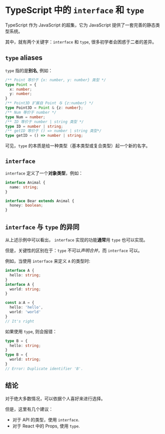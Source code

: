 # TypeScript 中的 `interface` 和 `type`

TypeScript 作为 JavaScript 的超集，它为 JavaScript 提供了一套完善的静态类型系统。

其中，就有两个关键字：`interface` 和 `type`, 很多初学者会困惑于二者的差异。

## `type` aliases

`type` 指的是**别名**, 例如：

```typescript
/** Point 等价于 {x: number, y: number} 类型 */
type Point = {
  x: number;
  y: number;
}
/** Point3D 扩展自 Point 与 {z:number} */
type Point3D = Point & {z: number};
/** Num 等价于 number */
type Num = number;
/** ID 等价于 number | string 类型 */
type ID = number | string;
/** getID 等价于 () => number | string 类型*/
type getID = () => number | string;
```

可见，`type` 的本质是给一种类型（基本类型或复合类型）起一个新的名字。

## `interface`

`interface` 定义了一个**对象类型**，例如：

```typescript
interface Animal {
  name: string;
}

interface Bear extends Animal {
  honey: boolean;
}
```

## `interface` 与 `type` 的异同

从上述示例中可以看出， `interface` 实现的功能**通常**用 `type` 也可以实现。

但是，关键性的区别在于：`type` 不可以*声明合并*，而 `interface` 可以。

例如，当使用 `interface` 来定义 `A` 的类型时:

```typescript
interface A {
  hello: string;
}
interface A {
  world: string;
}

const a:A = {
  hello: 'hello',
  world: 'world'
}
// It's right
```

如果使用 `type`, 则会报错：

```typescript
type B = {
  hello: string;
}
type B = {
  world: string;
}
// Error: Duplicate identifier 'B'.
```

## 结论

对于绝大多数情况，可以依据个人喜好来进行选择。

但是，这里有几个建议：

- 对于 API 的类型，使用 `interface`.
- 对于 React 中的 Props, 使用 `type`.
